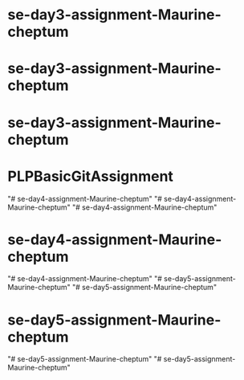 # se-day3-assignment-Maurine-cheptum
# se-day3-assignment-Maurine-cheptum
# se-day3-assignment-Maurine-cheptum
# PLPBasicGitAssignment
"# se-day4-assignment-Maurine-cheptum" 
"# se-day4-assignment-Maurine-cheptum" 
"# se-day4-assignment-Maurine-cheptum" 
# se-day4-assignment-Maurine-cheptum
"# se-day4-assignment-Maurine-cheptum" 
"# se-day5-assignment-Maurine-cheptum" 
"# se-day5-assignment-Maurine-cheptum" 
# se-day5-assignment-Maurine-cheptum
"# se-day5-assignment-Maurine-cheptum" 
"# se-day5-assignment-Maurine-cheptum" 
